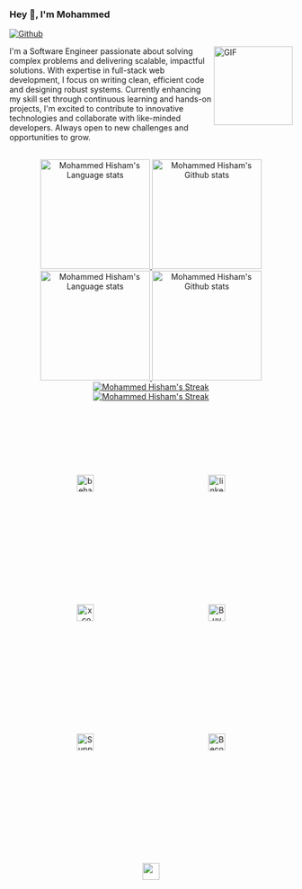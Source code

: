 ### Hey 👋, I'm Mohammed 

[![Github](https://img.shields.io/github/followers/mrbroks?label=Follow&style=social)](https://github.com/mrbroks)

<img align="right" width="140px" alt="GIF" src="https://media.giphy.com/media/WUlplcMpOCEmTGBtBW/giphy.gif" />

<p align="left">
I'm a Software Engineer passionate about solving complex problems and delivering scalable, impactful solutions. With expertise in full-stack web development, I focus on writing clean, efficient code and designing robust systems. Currently enhancing my skill set through continuous learning and hands-on projects, I'm excited to contribute to innovative technologies and collaborate with like-minded developers. Always open to new challenges and opportunities to grow.
</p>

<br/>

<!--alt API: https://github-readme-stats-git-masterrstaa-rickstaa.vercel.app -->

<!-- Dark Mode -->
<div align="center"> 
<a href="https://github.com/anuraghazra/github-readme-stats#gh-dark-mode-only">
<img height=195 src="https://github-readme-stats.vercel.app/api/top-langs/?username=mrbroks&layout=compact&langs_count=14&hide=tex&hide_border=true&role=owner,collaborator&theme=dark&bg_color=21222C#gh-dark-mode-only" alt="Mohammed Hisham's Language stats" />
</a>
  
<a href="https://github.com/anuraghazra/github-readme-stats#gh-dark-mode-only">
<img height=195 src="https://github-readme-stats-git-masterrstaa-rickstaa.vercel.app/api?username=mrbroks&show_icons=true&line_height=28&hide_border=true&card_width=347&include_all_commits=true&role=owner,collaborator&show=reviews,discussions_answered&rank_icon=percentile&exclude_repo=github-readme-stats&theme=dark&icon_color=BBA3D1&bg_color=21222C#gh-dark-mode-only" alt="Mohammed Hisham's Github stats" />
</a>
</div>


<!-- Light Mode -->
<div align="center"> 
<a href="https://github.com/anuraghazra/github-readme-stats#gh-light-mode-only">
<img height=195 src="https://github-readme-stats.vercel.app/api/top-langs/?username=mrbroks&layout=compact&langs_count=14&hide=tex&hide_border=true&role=owner,collaborator&theme=default&bg_color=E8E8F7&title_color=563D7C#gh-light-mode-only" alt="Mohammed Hisham's Language stats" />
</a>
  
<a href="https://github.com/anuraghazra/github-readme-stats#gh-light-mode-only">
<img height=195 src="https://github-readme-stats-git-masterrstaa-rickstaa.vercel.app/api?username=mrbroks&show_icons=true&line_height=28&hide_border=true&card_width=347&include_all_commits=true&role=owner,collaborator&show=reviews,discussions_answered&rank_icon=percentile&exclude_repo=github-readme-stats&icon_color=9373b1&bg_color=E8E8F7&title_color=563D7C&theme=default#gh-light-mode-only" alt="Mohammed Hisham's Github stats" />
</a>
</div>


<!-- Dark Mode -->
<div align="center"> 
<a href="https://git.io/streak-stats#gh-dark-mode-only">
<img src="https://streak-stats.demolab.com?user=mrbroks&theme=dark-minimalist&background=21222C&stroke=white&ring=BBA3D1&fire=9373b1&currStreakNum=white&currStreakLabel=white&hide_border=true&date_format=M%20j%5B%2C%20Y%5D&card_height=120#gh-dark-mode-only" alt="Mohammed Hisham's Streak" />
</a>
</div>

<!-- Light Mode -->
<div align="center"> 
<a href="https://git.io/streak-stats#gh-light-mode-only">
<img src="https://streak-stats.demolab.com?user=mrbroks&theme=meta-light&background=E8E8F7&ring=9373b1&fire=563D7C&hide_border=true&date_format=M%20j%5B%2C%20Y%5D&card_height=120#gh-light-mode-only" alt="Mohammed Hisham's Streak"/>
</a>
</div>


<br/>


<!-- Social buttons -->
<p align="center">
<a href="https://www.behance.net/mohammedhisham2" target="blank"><img  src="https://img.shields.io/badge/Behance-0054F7?style=for-the-badge&logo=behance&logoColor=white" alt="behance.net/mohammedhisham2" height="30" style="vertical-align:top; margin:100px" /></a>
<a href="https://www.linkedin.com/in/mohamedhishm" target="blank"><img src="https://img.shields.io/badge/LinkedIn-0077B5?style=for-the-badge&logo=linkedin&logoColor=white" alt="linkedin.com/in/mohamedhishm" height="30" style="vertical-align:top; margin:100px" /></a>
<a href="https://x.com/brokseili" target="blank"><img src="https://img.shields.io/badge/X-000000?style=for-the-badge&logo=x&logoColor=white" alt="x.com/brokseili" height="30" style="vertical-align:top; margin:100px" /></a>
<a href="https://buymeacoffee.com/mrbroks" target="blank"><img src="https://img.shields.io/badge/Buy_Me_A_Coffee-FFDD00?style=for-the-badge&logo=buy-me-a-coffee&logoColor=black" alt="Buy Me a Coffee" height="30" style="vertical-align:top; margin:100px" /></a>
<a href="https://ko-fi.com/mrbroks" target="blank"><img src="https://img.shields.io/badge/Ko_fi-FF5E5B?style=for-the-badge&logo=Ko-fi&logoColor=white" alt="Support To Buy Ko-fi" height="30" style="vertical-align:top; margin:100px" /></a>
<a href="https://www.patreon.com/mrbroks" target="blank"><img src="https://img.shields.io/badge/Patreon-F96854?style=for-the-badge&logo=Patreon&logoColor=white" alt="Become a Patreon" height="30" style="vertical-align:top; margin:100px" /></a>
<img src='https://visitor-badge.imlete.cn/?id=github.mrbroks&style=for-the-badge&logo=Github&color=9373b1' height="30" style="vertical-align:top; margin:100px" >
</p>

